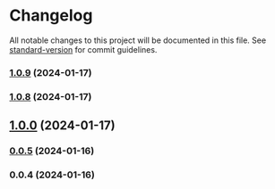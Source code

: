 # Changelog

All notable changes to this project will be documented in this file. See [standard-version](https://github.com/conventional-changelog/standard-version) for commit guidelines.

### [1.0.9](https://github.com/rackowsky/viewport-calculator/compare/v1.0.8...v1.0.9) (2024-01-17)

### [1.0.8](https://github.com/rackowsky/viewport-calculator/compare/v1.0.7...v1.0.8) (2024-01-17)

## [1.0.0](https://github.com/rackowsky/viewport-calculator/compare/v0.0.5...v1.0.0) (2024-01-17)

### [0.0.5](https://github.com/rackowsky/viewport-calculator/compare/v0.0.4...v0.0.5) (2024-01-16)

### 0.0.4 (2024-01-16)
